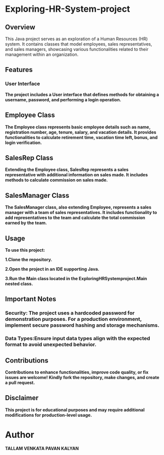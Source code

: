 # Exploring-HR-System-project

## Overview
This Java project serves as an exploration of a Human Resources (HR) system. It contains classes that model employees, sales representatives, and sales managers, showcasing various functionalities related to their management within an organization.

## Features
### User Interface
**The project includes a User interface that defines methods for obtaining a username, password, and performing a login operation.**

## Employee Class
**The Employee class represents basic employee details such as name, registration number, age, tenure, salary, and vacation details. It provides functionalities to calculate retirement time, vacation time left, bonus, and login verification.**

## SalesRep Class
**Extending the Employee class, SalesRep represents a sales representative with additional information on sales made. It includes methods to calculate commission on sales made.**

## SalesManager Class
**The SalesManager class, also extending Employee, represents a sales manager with a team of sales representatives. It includes functionality to add representatives to the team and calculate the total commission earned by the team.**

## Usage
**To use this project:**

**1.Clone the repository.**

**2.Open the project in an IDE supporting Java.**

**3.Run the Main class located in the ExploringHRSystemproject.Main nested class.**

## Important Notes
### Security: **The project uses a hardcoded password for demonstration purposes. For a production environment, implement secure password hashing and storage mechanisms.**
### Data Types:**Ensure input data types align with the expected format to avoid unexpected behavior.**

## Contributions
**Contributions to enhance functionalities, improve code quality, or fix issues are welcome! Kindly fork the repository, make changes, and create a pull request.**

## Disclaimer
**This project is for educational purposes and may require additional modifications for production-level usage.**

# Author
**TALLAM VENKATA PAVAN KALYAN**

